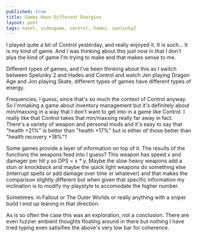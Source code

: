 ```yaml
---
published: true
title: Games Have Different Energies
layout: post
tags: navel, videogame, control, hades, spelunky2
---
```


I played quite a bit of Control yesterday, and really enjoyed it. It is such... It is my kind of game. And I was thinking about this just now in that I don't plya the kind of game I'm trying to make and that makes sense to me. 

Different types of games, and I've been thinking about this as I switch between Spelunky 2 and Hades and Control and watch Jen playing Dragon Age and Jon playing Skate, different types of games have different types of energy.

Frequencies, I guess, since that's so much the context of Control anyway. So I'mmaking a game about inventory management but it's definitely about min/maxxing in a way that I don't want to get into in a game like Control. I really like that Control takes that min/maxxing really far away in fact. There's a variety of weapon and personal mods and it's easy to say that "health +21%" is better than "health +17%" but is either of those better than "health recovery +18%"? 

Some games provide a layer of information on top of it. The results of the functions the weapons feed into I guess? This weapon has speed x and damager per hit y so DPS = x * y. Maybe the slow heavy weapons add a stun or knockback and maybe the quick light weapons do something else (interrupt spells or add damage over time or whatever) and that makes the comparison slightly different but when given that specific information my inclination is to modify my playstyle to accomodate the higher number. 

Sometimes. In Fallout or The Outer Worlds or really anything with a sniper build I end up leaning in that direction. 

As is so often the case this was an exploration, not a conclusion. There are even fuzzier ambient thoughts floating around in there but nothing I have tried typing even satisifies the above's very low bar for coherence. 